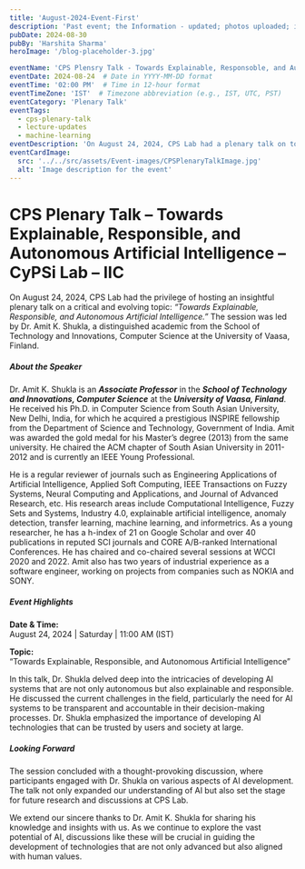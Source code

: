 ```yaml
---
title: 'August-2024-Event-First'
description: 'Past event; the Information - updated; photos uploaded; in the blog.'
pubDate: 2024-08-30
pubBy: 'Harshita Sharma'
heroImage: '/blog-placeholder-3.jpg'

eventName: 'CPS Plensry Talk - Towards Explainable, Responsoble, and Autonomous Artificial Intelligence'
eventDate: 2024-08-24  # Date in YYYY-MM-DD format
eventTime: '02:00 PM'  # Time in 12-hour format
eventTimeZone: 'IST'  # Timezone abbreviation (e.g., IST, UTC, PST)
eventCategory: 'Plenary Talk'
eventTags: 
  - cps-plenary-talk
  - lecture-updates
  - machine-learning
eventDescription: 'On August 24, 2024, CPS Lab had a plenary talk on topic: _“Towards Explainable, Responsible, and Autonomous Artificial Intelligence.” by Dr. Amit K. Shukla, from School of Technology and Innovations, Computer Science, University of Vaasa, Finland.'
eventCardImage:
  src: '../../src/assets/Event-images/CPSPlenaryTalkImage.jpg'
  alt: 'Image description for the event'
---
```


# CPS Plenary Talk – Towards Explainable, Responsible, and Autonomous Artificial Intelligence – CyPSi Lab – IIC

On August 24, 2024, CPS Lab had the privilege of hosting an insightful plenary talk on a critical and evolving topic: _“Towards Explainable, Responsible, and Autonomous Artificial Intelligence.”_ The session was led by Dr. Amit K. Shukla, a distinguished academic from the School of Technology and Innovations, Computer Science at the University of Vaasa, Finland.

##### About the Speaker

Dr. Amit K. Shukla is an _**Associate Professor**_ in the _**School of Technology and Innovations, Computer Science**_ at the _**University of Vaasa, Finland**_. He received his Ph.D. in Computer Science from South Asian University, New Delhi, India, for which he acquired a prestigious INSPIRE fellowship from the Department of Science and Technology, Government of India. Amit was awarded the gold medal for his Master’s degree (2013) from the same university. He chaired the ACM chapter of South Asian University in 2011-2012 and is currently an IEEE Young Professional.

He is a regular reviewer of journals such as Engineering Applications of Artificial Intelligence, Applied Soft Computing, IEEE Transactions on Fuzzy Systems, Neural Computing and Applications, and Journal of Advanced Research, etc. His research areas include Computational Intelligence, Fuzzy Sets and Systems, Industry 4.0, explainable artificial intelligence, anomaly detection, transfer learning, machine learning, and informetrics. As a young researcher, he has a h-index of 21 on Google Scholar and over 40 publications in reputed SCI journals and CORE A/B-ranked International Conferences. He has chaired and co-chaired several sessions at WCCI 2020 and 2022. Amit also has two years of industrial experience as a software engineer, working on projects from companies such as NOKIA and SONY.

##### Event Highlights

**Date & Time:**  
August 24, 2024 | Saturday | 11:00 AM (IST)

**Topic:**  
“Towards Explainable, Responsible, and Autonomous Artificial Intelligence”

In this talk, Dr. Shukla delved deep into the intricacies of developing AI systems that are not only autonomous but also explainable and responsible. He discussed the current challenges in the field, particularly the need for AI systems to be transparent and accountable in their decision-making processes. Dr. Shukla emphasized the importance of developing AI technologies that can be trusted by users and society at large.

##### Looking Forward

The session concluded with a thought-provoking discussion, where participants engaged with Dr. Shukla on various aspects of AI development. The talk not only expanded our understanding of AI but also set the stage for future research and discussions at CPS Lab.

We extend our sincere thanks to Dr. Amit K. Shukla for sharing his knowledge and insights with us. As we continue to explore the vast potential of AI, discussions like these will be crucial in guiding the development of technologies that are not only advanced but also aligned with human values.